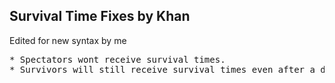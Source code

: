 <h2>Survival Time Fixes by Khan </h2>
<p>Edited for new syntax by me</p>

<pre>
* Spectators wont receive survival times.
* Survivors will still receive survival times even after a disconnect.
</pre>
